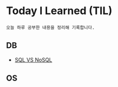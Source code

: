 # Today I Learned (TIL)
```
오늘 하루 공부한 내용을 정리해 기록합니다.
```
## DB
- [SQL VS NoSQL](https://github.com/seonyong-kim/TIL/blob/main/DataBase/SQL%20VS%20NoSQL)
## OS

